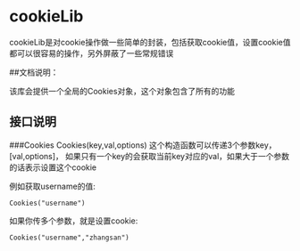 cookieLib
=========

cookieLib是对cookie操作做一些简单的封装，包括获取cookie值，设置cookie值都可以很容易的操作，另外屏蔽了一些常规错误


##文档说明：

该库会提供一个全局的Cookies对象，这个对象包含了所有的功能

## 接口说明

###Cookies
Cookies(key,val,options)
这个构造函数可以传递3个参数key，[val,options]，
如果只有一个key的会获取当前key对应的val，如果大于一个参数的话表示设置这个cookie

例如获取username的值:

``` Cookies("username") ```

如果你传多个参数，就是设置cookie:

``` Cookies("username","zhangsan") ```


